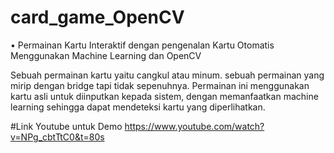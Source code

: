 # card_game_OpenCV
 •	Permainan Kartu Interaktif dengan pengenalan Kartu Otomatis Menggunakan Machine Learning dan OpenCV

Sebuah permainan kartu yaitu cangkul atau minum. sebuah permainan yang mirip dengan bridge tapi tidak sepenuhnya.
Permainan ini menggunakan kartu asli untuk diinputkan kepada sistem, dengan memanfaatkan machine learning sehingga dapat mendeteksi kartu yang diperlihatkan.

#Link Youtube untuk Demo
https://www.youtube.com/watch?v=NPg_cbtTtC0&t=80s
